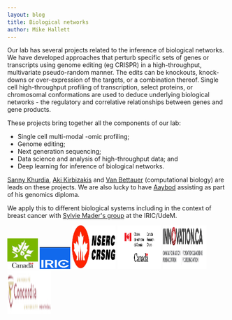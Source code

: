 ```yaml
---
layout: blog
title: Biological networks
author: Mike Hallett
---
```


Our lab has several projects related to the inference of biological networks.
We have developed approaches that perturb specific sets of genes or
transcripts using genome editing (eg CRISPR) in a high-throughput,
multivariate pseudo-random manner. The edits can be knockouts, knock-downs or over-expression of the targets, or a combination thereof.
Single cell high-throughput profiling of transcription, select proteins, or chromosomal conformations are used to deduce underlying biological networks - the regulatory and correlative relationships between genes and gene products.

These projects bring together all the components of our lab:
<ul>
<li> Single cell multi-modal -omic profiling; </li>
<li> Genome editing; </li>
<li> Next generation sequencing; </li>
<li> Data science and analysis of high-throughput data; and </li>
<li> Deep learning for inference of biological networks. </li>
</ul>

[Sanny Khurdia](https://www.mikehallett.science/team/sanny-khurdia/), [Aki Kirbizakis](https://www.mikehallett.science/team/eftyhios-kirbizakis/) 
and [Van Bettauer](https://www.mikehallett.science/team/van-bettauer/) (computational biology) are leads on these projects.
We are also lucky to have [Aaybod](https://www.mikehallett.science/team/abdelrahman-ahmed/) assisting  as part of his genomics diploma.



We apply this to different biological systems including in the context of breast cancer with [Sylvie Mader's group](https://www.iric.ca/en/research/principal-investigators/sylvie-mader) at the IRIC/UdeM. 

<img class="pull-left" height="70" width="70" src="/images/cihr_logo.jpg">
<img class="pull-left" height="50" width="70" src="/images/iric.png">
<img class="pull-left" height="100" width="100" src="/images/nserc.jpg">
<img class="pull-left" height="100" width="100" src="/images/crc.png">
<img class="pull-left" height="100" width="100" src="/images/Innovation_Logo.png">
<img class="pull-left" height="100" width="100" src="/images/concordia.logo.big.png">
